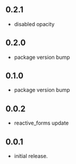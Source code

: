 ## 0.2.1
* disabled opacity

## 0.2.0
* package version bump

## 0.1.0
* package version bump

## 0.0.2
* reactive_forms update

## 0.0.1
* initial release.

